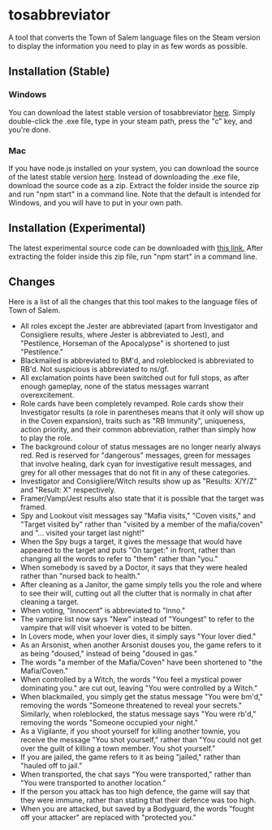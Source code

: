 # tosabbreviator
A tool that converts the Town of Salem language files on the Steam version to display the information you need to play in as few words as possible.

## Installation (Stable)
### Windows
You can download the latest stable version of tosabbreviator [here](https://github.com/atenfyr/tosabbreviator/releases). Simply double-click the .exe file, type in your steam path, press the "c" key, and you're done.
### Mac
If you have node.js installed on your system, you can download the source of the latest stable version [here](https://github.com/atenfyr/tosabbreviator/releases). Instead of downloading the .exe file, download the source code as a zip. Extract the folder inside the source zip and run "npm start" in a command line. Note that the default is intended for Windows, and you will have to put in your own path.

## Installation (Experimental)
The latest experimental source code can be downloaded with [this link.](https://github.com/atenfyr/tosabbreviator/archive/master.zip) After extracting the folder inside this zip file, run "npm start" in a command line.

## Changes
Here is a list of all the changes that this tool makes to the language files of Town of Salem.
- All roles except the Jester are abbreviated (apart from Investigator and Consigliere results, where Jester is abbreviated to Jest), and "Pestilence, Horseman of the Apocalypse" is shortened to just "Pestilence."
- Blackmailed is abbreviated to BM'd, and roleblocked is abbreviated to RB'd. Not suspicious is abbreviated to ns/gf.
- All exclamation points have been switched out for full stops, as after enough gameplay, none of the status messages warrant overexcitement.
- Role cards have been completely revamped. Role cards show their Investigator results (a role in parentheses means that it only will show up in the Coven expansion), traits such as "RB Immunity", uniqueness, action priority, and their common abbreviation, rather than simply how to play the role.
- The background colour of status messages are no longer nearly always red. Red is reserved for "dangerous" messages, green for messages that involve healing, dark cyan for investigative result messages, and grey for all other messages that do not fit in any of these categories.
- Investigator and Consigliere/Witch results show up as "Results: X/Y/Z" and "Result: X" respectively.
- Framer/Vamp/Jest results also state that it is possible that the target was framed.
- Spy and Lookout visit messages say "Mafia visits," "Coven visits," and "Target visited by" rather than "visited by a member of the mafia/coven" and "... visited your target last night!"
- When the Spy bugs a target, it gives the message that would have appeared to the target and puts "On target:" in front, rather than changing all the words to refer to "them" rather than "you."
- When somebody is saved by a Doctor, it says that they were healed rather than "nursed back to health."
- After cleaning as a Janitor, the game simply tells you the role and where to see their will, cutting out all the clutter that is normally in chat after cleaning a target.
- When voting, "Innocent" is abbreviated to "Inno."
- The vampire list now says "New" instead of "Youngest" to refer to the vampire that will visit whoever is voted to be bitten.
- In Lovers mode, when your lover dies, it simply says "Your lover died."
- As an Arsonist, when another Arsonist douses you, the game refers to it as being "doused," instead of being "doused in gas."
- The words "a member of the Mafia/Coven" have been shortened to "the Mafia/Coven."
- When controlled by a Witch, the words "You feel a mystical power dominating you." are cut out, leaving "You were controlled by a Witch."
- When blackmailed, you simply get the status message "You were bm'd," removing the words "Someone threatened to reveal your secrets." Similarly, when roleblocked, the status message says "You were rb'd," removing the words "Someone occupied your night."
- As a Vigilante, if you shoot yourself for killing another townie, you receive the message "You shot yourself," rather than "You could not get over the guilt of killing a town member. You shot yourself."
- If you are jailed, the game refers to it as being "jailed," rather than "hauled off to jail."
- When transported, the chat says "You were transported," rather than "You were transported to another location."
- If the person you attack has too high defence, the game will say that they were immune, rather than stating that their defence was too high.
- When you are attacked, but saved by a Bodyguard, the words "fought off your attacker" are replaced with "protected you."

